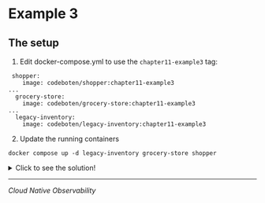 # Example 3

## The setup

1. Edit docker-compose.yml to use the `chapter11-example3` tag:

```
 shopper:
    image: codeboten/shopper:chapter11-example3
...
  grocery-store:
    image: codeboten/grocery-store:chapter11-example3
...
  legacy-inventory:
    image: codeboten/legacy-inventory:chapter11-example3
```

2. Update the running containers

```
docker compose up -d legacy-inventory grocery-store shopper
```

<details>
  <summary>Click to see the solution!</summary>

## The solution

An increase in the duration of requests across all services appears right away with this new version. The container metrics dashboard isn't showing any indication of a change in performance.

Looking through traces, the `inventory` service produces a span named `get_products` which contains the attribute `product_count`. Compared to an earlier span, that number seems quite a bit larger.

Additionally, looking through at other metrics produced by the inventory service, there is a jump in the value reported for `inventory_count` from 107 to 3317. This increase in inventory has increased the operation of retrieving the data and the response size. This scenario highlights a few new metrics that would be interesting to add to our dashboards.

</details>

---

_Cloud Native Observability_

